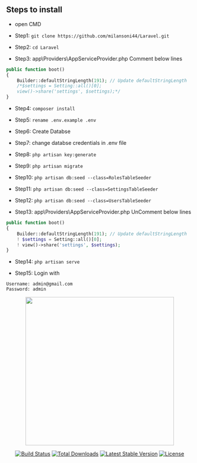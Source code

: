 ## Steps to install

- open CMD

- Step1: `git clone https://github.com/milansoni44/Laravel.git`

- Step2: `cd Laravel`

- Step3:
app\Providers\AppServiceProvider.php
Comment below lines
```php
public function boot()
{
    Builder::defaultStringLength(191); // Update defaultStringLength
    /*$settings = Setting::all()[0];
    view()->share('settings', $settings);*/
}
```

- Step4: `composer install`

- Step5: `rename .env.example .env`

- Step6: Create Databse 

- Step7: change databse credentials in .env file

- Step8: `php artisan key:generate`
- Step9: `php artisan migrate`

- Step10: `php artisan db:seed --class=RolesTableSeeder`
- Step11: `php artisan db:seed --class=SettingsTableSeeder`
- Step12: `php artisan db:seed --class=UsersTableSeeder`

- Step13: 
app\Providers\AppServiceProvider.php
UnComment below lines
```php
public function boot()
{
    Builder::defaultStringLength(191); // Update defaultStringLength
    ! $settings = Setting::all()[0];
    ! view()->share('settings', $settings);
}
```

- Step14: 
`php artisan serve`

- Step15:
Login with  
```
Username: admin@gmail.com  
Password: admin 
```

<p align="center"><img src="https://res.cloudinary.com/dtfbvvkyp/image/upload/v1566331377/laravel-logolockup-cmyk-red.svg" width="400"></p>

<p align="center">
<a href="https://travis-ci.org/laravel/framework"><img src="https://travis-ci.org/laravel/framework.svg" alt="Build Status"></a>
<a href="https://packagist.org/packages/laravel/framework"><img src="https://poser.pugx.org/laravel/framework/d/total.svg" alt="Total Downloads"></a>
<a href="https://packagist.org/packages/laravel/framework"><img src="https://poser.pugx.org/laravel/framework/v/stable.svg" alt="Latest Stable Version"></a>
<a href="https://packagist.org/packages/laravel/framework"><img src="https://poser.pugx.org/laravel/framework/license.svg" alt="License"></a>
</p>
